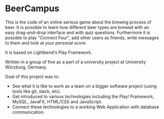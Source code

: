 

# BeerCampus

This is the code of an online serious game about the brewing process of beer. It is possible to learn how different beer types are brewed with an easy drag-and-drop interface and with quiz questions. Furthermore it is possible to play "Connect Four", add other users as friends, write messages to them and look at your personal score.

It is based on Lightbend's Play Framework.

Written in a group of five as a part of a university project at University Würzburg, Germany.

Goal of this project was to:
- See what it is like to work as a team on a bigger software project (using tools like git, slack, etc).
- Get introduced to various technologies including the Play! Framework, MySQL, JavaFX, HTML/CSS and JavaScript.
- Connect these technologies to a working Web Application with database communication.